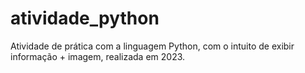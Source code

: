 # atividade_python
Atividade de prática com a linguagem Python, com o intuito de exibir informação + imagem, realizada em 2023.
